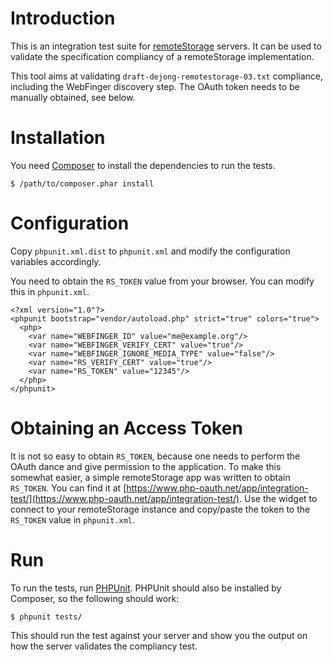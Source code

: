 # Introduction
This is an integration test suite for [remoteStorage](http://remotestorage.io)
servers. It can be used to validate the specification compliancy of a 
remoteStorage implementation.

This tool aims at validating `draft-dejong-remotestorage-03.txt` compliance, 
including the WebFinger discovery step. The OAuth token needs to be manually
obtained, see below.

# Installation
You need [Composer](https://getcomposer.org) to install the dependencies to
run the tests.

    $ /path/to/composer.phar install

# Configuration
Copy `phpunit.xml.dist` to `phpunit.xml` and modify the configuration variables
accordingly.

You need to obtain the `RS_TOKEN` value from your browser. You can modify this 
in `phpunit.xml`.

    <?xml version="1.0"?>
    <phpunit bootstrap="vendor/autoload.php" strict="true" colors="true">
      <php>
        <var name="WEBFINGER_ID" value="me@example.org"/>
        <var name="WEBFINGER_VERIFY_CERT" value="true"/>
        <var name="WEBFINGER_IGNORE_MEDIA_TYPE" value="false"/>
        <var name="RS_VERIFY_CERT" value="true"/>
        <var name="RS_TOKEN" value="12345"/>
      </php>
    </phpunit>

# Obtaining an Access Token
It is not so easy to obtain `RS_TOKEN`, because one needs to perform the
OAuth dance and give permission to the application. To make this somewhat
easier, a simple remoteStorage app was written to obtain `RS_TOKEN`. You can
find it at [https://www.php-oauth.net/app/integration-test/](https://www.php-oauth.net/app/integration-test/).
Use the widget to connect to your remoteStorage instance and copy/paste the
token to the `RS_TOKEN` value in `phpunit.xml`.

# Run 
To run the tests, run [PHPUnit](https://phpunit.de). PHPUnit should also be 
installed by Composer, so the following should work:

    $ phpunit tests/

This should run the test against your server and show you the output on how
the server validates the compliancy test.
